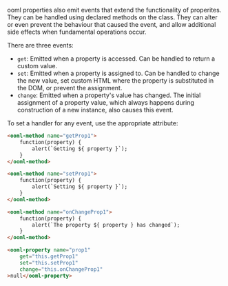 ooml properties also emit events that extend the functionality of properites. They can be handled using declared methods on the class. They can alter or even prevent the behaviour that caused the event, and allow additional side effects when fundamental operations occur.

There are three events:

- `get`: Emitted when a property is accessed. Can be handled to return a custom value.
- `set`: Emitted when a property is assigned to. Can be handled to change the new value, set custom HTML where the property is substituted in the DOM, or prevent the assignment.
- `change`: Emitted when a property's value has changed. The initial assignment of a property value, which always happens during construction of a new instance, also causes this event.

To set a handler for any event, use the appropriate attribute:

```html
<ooml-method name="getProp1">
    function(property) {
        alert(`Getting ${ property }`);
    }
</ooml-method>

<ooml-method name="setProp1">
    function(property) {
        alert(`Setting ${ property }`);
    }
</ooml-method>

<ooml-method name="onChangeProp1">
    function(property) {
        alert(`The property ${ property } has changed`);
    }
</ooml-method>

<ooml-property name="prop1"
    get="this.getProp1"
    set="this.setProp1"
    change="this.onChangeProp1"
>null</ooml-property>
```
